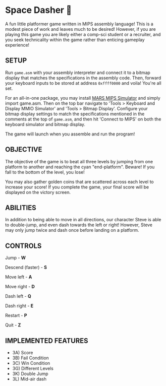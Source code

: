 # Space Dasher 👾

A fun little platformer game written in MIPS assembly language! This is a modest piece of work and leaves much to be desired! However, if you are playing this game you are likely either a comp-sci student or a recruiter, and you seek technicality within the game rather than enticing gameplay experience!

## SETUP

Run `game.asm` with your assembly interpreter and connect it to a bitmap display that matches the specifications in the assembly code. Then, forward your keyboard inputs to be stored at address `0xffff0000` and voila! You're all set.

For an all-in-one package, you may install [MARS MIPS Simulator](http://courses.missouristate.edu/kenvollmar/mars/) and simply import game.asm. Then on the top bar navigate to 'Tools > Keyboard and Display MMIO Simulator' and 'Tools > Bitmap Display'.
Configure your bitmap display settings to match the specifications mentioned in the comments at the top of `game.asm`, and then hit 'Connect to MIPS' on both the keyboard simulator and bitmap display.

The game will launch when you assemble and run the program!

## OBJECTIVE

The objective of the game is to beat all three levels by jumping from one platform to another and reaching the cyan "end-platform".
Beware! If you fall to the bottom of the level, you lose!

You may also gather golden coins that are scattered across each level to increase your score! If you complete the game, your final score will be displayed on the victory screen.

## ABILITIES

In addition to being able to move in all directions, our character Steve is able to double-jump, and even dash towards the left or right!
However, Steve may only jump twice and dash once before landing on a platform.

## CONTROLS

Jump - **W**

Descend (faster) - **S**

Move left - **A**

Move right - **D**

Dash left - **Q**

Dash right - **E**

Restart - **P**

Quit - **Z**

## IMPLEMENTED FEATURES

- 3A) Score
- 3B) Fail Condition
- 3C) Win Condition
- 3G) Different Levels
- 3K) Double Jump
- 3L) Mid-air dash
